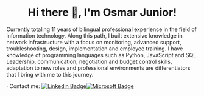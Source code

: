 <h1 align="center"> Hi there 👋, I'm Osmar Junior! </h1>

Currently totaling 11 years of bilingual professional experience in the field of information technology. Along this path, I built extensive knowledge in network infrastructure with a focus on monitoring, advanced support, troubleshooting, design, implementation and employee training. I have knowledge of programming languages ​​such as Python, JavaScript and SQL.
Leadership, communication, negotiation and budget control skills, adaptation to new roles and professional environments are differentiators that I bring with me to this journey.

· Contact me: [![Linkedin Badge](https://img.shields.io/badge/-osmarjunior04-blue?style=flat-square&logo=Linkedin&logoColor=white&link=https://www.linkedin.com/in/osmarjunior04/)](https://www.linkedin.com/in/osmarjunior04/)[![Microsoft Badge](https://img.shields.io/badge/-osmarjunior04@hotmail.com-c14438?style=flat-square&logo=Microsoft&logoColor=white&link=mailto:osmarjunior04@hotmail.com)](mailto:osmarjunior04@hotmail.com)
